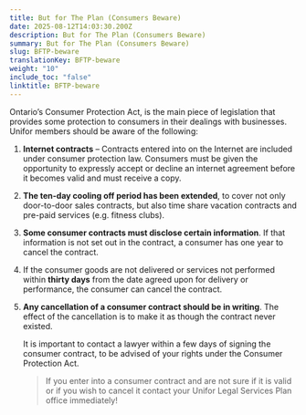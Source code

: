 ```yaml
---
title: But for The Plan (Consumers Beware)
date: 2025-08-12T14:03:30.200Z
description: But for The Plan (Consumers Beware)
summary: But for The Plan (Consumers Beware)
slug: BFTP-beware
translationKey: BFTP-beware
weight: "10"
include_toc: "false"
linktitle: BFTP-beware
---
```

Ontario’s Consumer Protection Act, is the main piece of legislation that provides some protection to consumers in their dealings with businesses. Unifor members should be aware of the following:

1. **Internet contracts** – Contracts entered into on the Internet are included under consumer protection law. Consumers must be given the opportunity to expressly accept or decline an internet agreement before it becomes valid and must receive a copy.
2. **The ten-day cooling off period has been extended**, to cover not only door-to-door sales contracts, but also time share vacation contracts and pre-paid services (e.g. fitness clubs).
3. **Some consumer contracts must disclose certain information**. If that information is not set out in the contract, a consumer has one year to cancel the contract.
4. If the consumer goods are not delivered or services not performed within **thirty days** from the date agreed upon for delivery or performance, the consumer can cancel the contract.
5. **Any cancellation of a consumer contract should be in writing**. The effect of the cancellation is to make it as though the contract never existed.

   It is important to contact a lawyer within a few days of signing the consumer contract, to be advised of your rights under the Consumer Protection Act.

   > If you enter into a consumer contract and are not sure if it is valid
   >            or if you wish to cancel it
   > contact your Unifor Legal Services Plan office immediately!